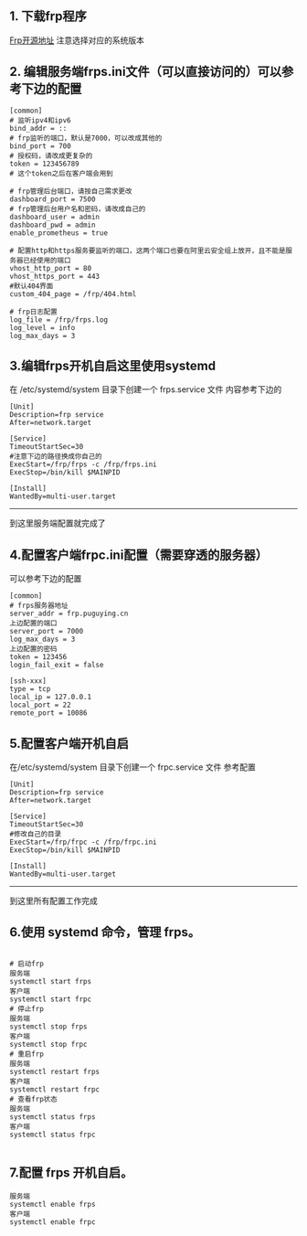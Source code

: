 ## 1.  下载frp程序
[Frp开源地址](https://github.com/fatedier/frp/releases)
注意选择对应的系统版本
## 2. 编辑服务端frps.ini文件（可以直接访问的）可以参考下边的配置
```
[common]
# 监听ipv4和ipv6
bind_addr = ::
# frp监听的端口，默认是7000，可以改成其他的
bind_port = 700
# 授权码，请改成更复杂的
token = 123456789
# 这个token之后在客户端会用到

# frp管理后台端口，请按自己需求更改
dashboard_port = 7500
# frp管理后台用户名和密码，请改成自己的
dashboard_user = admin
dashboard_pwd = admin
enable_prometheus = true

# 配置http和https服务要监听的端口，这两个端口也要在阿里云安全组上放开，且不能是服务器已经使用的端口
vhost_http_port = 80
vhost_https_port = 443
#默认404界面
custom_404_page = /frp/404.html

# frp日志配置
log_file = /frp/frps.log
log_level = info
log_max_days = 3
```
## 3.编辑frps开机自启这里使用systemd
在 /etc/systemd/system 目录下创建一个 frps.service 文件
内容参考下边的
```
[Unit]
Description=frp service
After=network.target

[Service]
TimeoutStartSec=30
#注意下边的路径换成你自己的
ExecStart=/frp/frps -c /frp/frps.ini
ExecStop=/bin/kill $MAINPID

[Install]
WantedBy=multi-user.target
```
-------

到这里服务端配置就完成了
## 4.配置客户端frpc.ini配置（需要穿透的服务器）
可以参考下边的配置
```
[common]
# frps服务器地址
server_addr = frp.puguying.cn
上边配置的端口
server_port = 7000
log_max_days = 3
上边配置的密码
token = 123456
login_fail_exit = false

[ssh-xxx]
type = tcp
local_ip = 127.0.0.1
local_port = 22
remote_port = 10086
```
## 5.配置客户端开机自启
在/etc/systemd/system 目录下创建一个 frpc.service 文件
参考配置
```
[Unit]
Description=frp service
After=network.target

[Service]
TimeoutStartSec=30
#修改自己的目录
ExecStart=/frp/frpc -c /frp/frpc.ini
ExecStop=/bin/kill $MAINPID

[Install]
WantedBy=multi-user.target
```
-------

到这里所有配置工作完成

## 6.使用 systemd 命令，管理 frps。
```

# 启动frp
服务端
systemctl start frps
客户端
systemctl start frpc
# 停止frp
服务端
systemctl stop frps
客户端
systemctl stop frpc
# 重启frp
服务端
systemctl restart frps
客户端
systemctl restart frpc
# 查看frp状态
服务端
systemctl status frps
客户端
systemctl status frpc


```
## 7.配置 frps 开机自启。

```
服务端
systemctl enable frps
客户端
systemctl enable frpc

```
